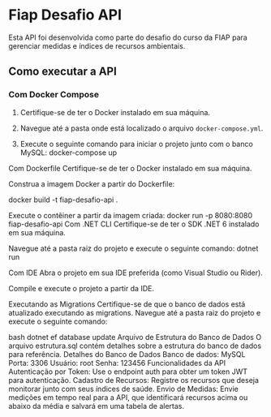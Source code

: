 # Fiap Desafio API

Esta API foi desenvolvida como parte do desafio do curso da FIAP para gerenciar medidas e índices de recursos ambientais.

## Como executar a API

### Com Docker Compose

1. Certifique-se de ter o Docker instalado em sua máquina.

2. Navegue até a pasta onde está localizado o arquivo `docker-compose.yml`.

3. Execute o seguinte comando para iniciar o projeto junto com o banco MySQL:
   docker-compose up

Com Dockerfile
Certifique-se de ter o Docker instalado em sua máquina.

Construa a imagem Docker a partir do Dockerfile:


docker build -t fiap-desafio-api .

Execute o contêiner a partir da imagem criada:
docker run -p 8080:8080 fiap-desafio-api
Com .NET CLI
Certifique-se de ter o SDK .NET 6 instalado em sua máquina.

Navegue até a pasta raiz do projeto e execute o seguinte comando:
dotnet run

Com IDE
Abra o projeto em sua IDE preferida (como Visual Studio ou Rider).

Compile e execute o projeto a partir da IDE.

Executando as Migrations
Certifique-se de que o banco de dados está atualizado executando as migrations. Navegue até a pasta raiz do projeto e execute o seguinte comando:

bash
dotnet ef database update
Arquivo de Estrutura do Banco de Dados
O arquivo estrutura.sql contém detalhes sobre a estrutura do banco de dados para referência.
Detalhes do Banco de Dados
Banco de dados: MySQL
Porta: 3306
Usuário: root
Senha: 123456
Funcionalidades da API
Autenticação por Token: Use o endpoint auth para obter um token JWT para autenticação.
Cadastro de Recursos: Registre os recursos que deseja monitorar junto com seus índices de saúde.
Envio de Medidas: Envie medições em tempo real para a API, que identificará recursos acima ou abaixo da média e salvará em uma tabela de alertas.